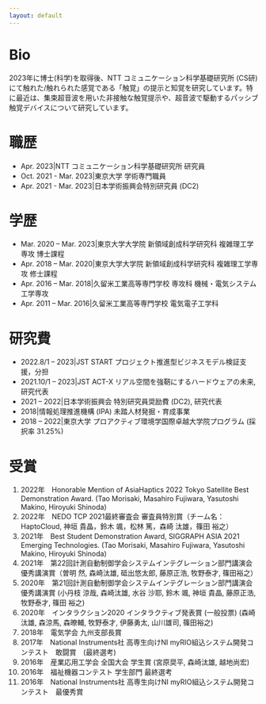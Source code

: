 ```yaml
---
layout: default
---
```

# Bio 
2023年に博士(科学)を取得後、NTT コミュニケーション科学基礎研究所 (CS研)にて触れた/触れられた感覚である「触覚」の提示と知覚を研究しています。特に最近は、集束超音波を用いた非接触な触覚提示や、超音波で駆動するパッシブ触覚デバイスについて研究しています。

# 職歴
- Apr. 2023|NTT コミュニケーション科学基礎研究所 研究員
- Oct. 2021 - Mar. 2023|東京大学 学術専門職員
- Apr. 2021 - Mar. 2023|日本学術振興会特別研究員 (DC2)    

# 学歴
- Mar. 2020 – Mar. 2023|東京大学大学院 新領域創成科学研究科 複雑理工学専攻 博士課程
- Apr. 2018 – Mar. 2020|東京大学大学院 新領域創成科学研究科 複雑理工学専攻 修士課程
- Apr. 2016 – Mar. 2018|久留米工業高等専門学校 専攻科 機械・電気システム工学専攻
- Apr. 2011 – Mar. 2016|久留米工業高等専門学校 電気電子工学科 

# 研究費
- 2022.8/1 – 2023|JST START プロジェクト推進型ビジネスモデル検証支援，分担
- 2021.10/1 – 2023|JST ACT-X リアル空間を強靭にするハードウェアの未来, 研究代表
- 2021 – 2022|日本学術振興会 特別研究員奨励費 (DC2), 研究代表
- 2018|情報処理推進機構 (IPA) 未踏人材発掘・育成事業
- 2018 – 2022|東京大学 プロアクティブ環境学国際卓越大学院プログラム (採択率 31.25%)       

# 受賞
 1. 2022年　Honorable Mention of AsiaHaptics 2022 Tokyo Satellite Best Demonstration Award. (Tao Morisaki, Masahiro Fujiwara, Yasutoshi Makino, Hiroyuki Shinoda)
 1. 2022年　NEDO TCP 2021最終審査会 審査員特別賞（チーム名：HaptoCloud, 神垣 貴晶，鈴木 颯，松林 篤，森崎 汰雄，篠田 裕之）
 1. 2021年　Best Student Demonstration Award, SIGGRAPH ASIA 2021 Emerging Technologies. (Tao Morisaki, Masahiro Fujiwara, Yasutoshi Makino, Hiroyuki Shinoda)
 1. 2021年　第22回計測自動制御学会システムインテグレーション部門講演会優秀講演賞（曽明 然, 森崎汰雄, 砥出悠太郎, 藤原正浩, 牧野泰才, 篠田裕之）
 1. 2020年　第21回計測自動制御学会システムインテグレーション部門講演会優秀講演賞 (小丹枝 涼哉, 森崎汰雄, 水谷 沙耶, 鈴木 颯, 神垣 貴晶, 藤原正浩, 牧野泰才, 篠田 裕之)
 1. 2020年　インタラクション2020 インタラクティブ発表賞 (一般投票) (森崎汰雄, 森涼馬, 森暸輔, 牧野泰才, 伊藤勇太, 山川雄司, 篠田裕之)
 1. 2018年　電気学会 九州支部長賞
 1. 2017年　National Instruments社 高専生向けNI myRIO組込システム開発コンテスト　敢闘賞　(最終選考)
 1. 2016年　産業応用工学会 全国大会 学生賞 (宮原奨平, 森崎汰雄, 越地尚宏)
 1. 2016年　福祉機器コンテスト 学生部門 最終選考
 1. 2016年　National Instruments社 高専生向けNI myRIO組込システム開発コンテスト　最優秀賞
